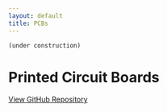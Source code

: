 ```yaml
---
layout: default
title: PCBs
---
```


```(under construction)```

# Printed Circuit Boards

<a id="forkme_banner" href="https://github.com/BorisJung/">View GitHub Repository</a>

